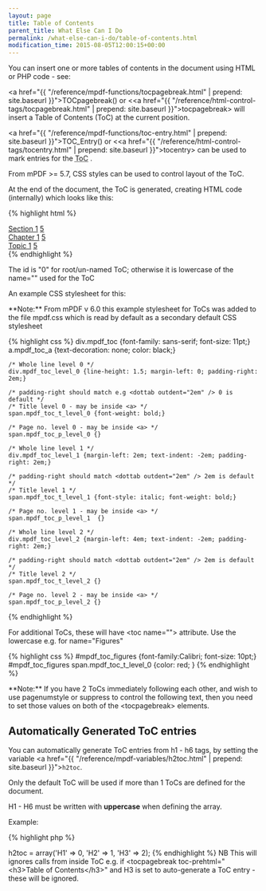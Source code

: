 ```yaml
---
layout: page
title: Table of Contents
parent_title: What Else Can I Do
permalink: /what-else-can-i-do/table-of-contents.html
modification_time: 2015-08-05T12:00:15+00:00
---
```


You can insert one or more tables of contents in the document using HTML or PHP code - see:

<a href="{{ "/reference/mpdf-functions/tocpagebreak.html" | prepend: site.baseurl }}">TOCpagebreak()</a> or
&lt;<a href="{{ "/reference/html-control-tags/tocpagebreak.html" | prepend: site.baseurl }}">tocpagebreak</a>&gt;
will insert a Table of Contents (ToC) at the current position.

<a href="{{ "/reference/mpdf-functions/toc-entry.html" | prepend: site.baseurl }}">TOC_Entry()</a> or
&lt;<a href="{{ "/reference/html-control-tags/tocentry.html" | prepend: site.baseurl }}">tocentry</a>&gt; can be used
to mark entries for the <acronym title="Table of Contents">ToC</acronym> .

From mPDF >= 5.7, CSS styles can be used to control layout of the ToC.

At the end of the document, the ToC is generated, creating HTML code (internally) which looks like this:

{% highlight html %}
<div class="mpdf_toc" id="mpdf_toc_0">
    <div class="mpdf_toc_level_0">
        <a class="mpdf_toc_a" href="#__mpdfinternallink_1"><span class="mpdf_toc_t_level_0">Section 1</span></a>
        <dottab outdent="2em" />
        <a class="mpdf_toc_a" href="#__mpdfinternallink_1"><span class="mpdf_toc_p_level_0">5</span></a>
    </div>
    <div class="mpdf_toc_level_1">
        <a class="mpdf_toc_a" href="#__mpdfinternallink_2"><span class="mpdf_toc_t_level_1">Chapter 1</span></a>
        <dottab outdent="2em" />
        <a class="mpdf_toc_a" href="#__mpdfinternallink_2"><span class="mpdf_toc_p_level_1">5</span></a>
    </div>
    <div class="mpdf_toc_level_2">
        <a class="mpdf_toc_a" href="#__mpdfinternallink_3"><span class="mpdf_toc_t_level_2">Topic 1</span></a>
        <dottab outdent="2em" />
        <a class="mpdf_toc_a" href="#__mpdfinternallink_3"><span class="mpdf_toc_p_level_2">5</span></a>
    </div>
</div>
{% endhighlight %}

The id is "0" for root/un-named ToC; otherwise it is lowercase of the name="" used for the ToC

An example CSS stylesheet for this:

<div class="alert alert-info" role="alert" markdown="1">
    **Note:** From mPDF v 6.0 this example stylesheet for ToCs
    was added to the file <span class="filename">mpdf.css</span> which is read by default as a secondary default
    CSS stylesheet
</div>

{% highlight css %}
    div.mpdf_toc {font-family: sans-serif; font-size: 11pt;}
    a.mpdf_toc_a  {text-decoration: none; color: black;}
    
    /* Whole line level 0 */
    div.mpdf_toc_level_0 {line-height: 1.5; margin-left: 0; padding-right: 2em;}
    
    /* padding-right should match e.g <dottab outdent="2em" /> 0 is default */
    /* Title level 0 - may be inside <a> */
    span.mpdf_toc_t_level_0 {font-weight: bold;}
    
    /* Page no. level 0 - may be inside <a> */
    span.mpdf_toc_p_level_0 {}
    
    /* Whole line level 1 */
    div.mpdf_toc_level_1 {margin-left: 2em; text-indent: -2em; padding-right: 2em;}
   
    /* padding-right should match <dottab outdent="2em" /> 2em is default */
    /* Title level 1 */
    span.mpdf_toc_t_level_1 {font-style: italic; font-weight: bold;}
    
    /* Page no. level 1 - may be inside <a> */
    span.mpdf_toc_p_level_1  {}
    
    /* Whole line level 2 */
    div.mpdf_toc_level_2 {margin-left: 4em; text-indent: -2em; padding-right: 2em;}
    
    /* padding-right should match <dottab outdent="2em" /> 2em is default */
    /* Title level 2 */
    span.mpdf_toc_t_level_2 {}
    
    /* Page no. level 2 - may be inside <a> */
    span.mpdf_toc_p_level_2 {}
{% endhighlight %}

For additional ToCs, these will have &lt;toc name=""&gt; attribute. Use the lowercase e.g. for name="Figures"

{% highlight css %}
    #mpdf_toc_figures {font-family:Calibri; font-size: 10pt;}
    #mpdf_toc_figures span.mpdf_toc_t_level_0 {color: red; }
{% endhighlight %}

<div class="alert alert-info" role="alert" markdown="1">
    **Note:** If you have 2 ToCs immediately following each other,
    and wish to use pagenumstyle or suppress to control the following text, then you need to set those values on both
    of the &lt;tocpagebreak&gt; elements.
</div>

## Automatically Generated ToC entries

You can automatically generate ToC entries from h1 - h6 tags, by setting the variable
<a href="{{ "/reference/mpdf-variables/h2toc.html" | prepend: site.baseurl }}">`h2toc`</a>.

Only the default ToC will be used if more than 1 ToCs are defined for the document.

H1 - H6 must be written with **uppercase** when defining the array.

Example:

{% highlight php %}
<?php

$mpdf->h2toc = array('H1' => 0, 'H2' => 1, 'H3' => 2);
{% endhighlight %}

NB This will ignores calls from inside ToC e.g. if &lt;tocpagebreak toc-prehtml="&lt;h3&gt;Table of Contents&lt;/h3&gt;"
and H3 is set to auto-generate a ToC entry - these will be ignored.

